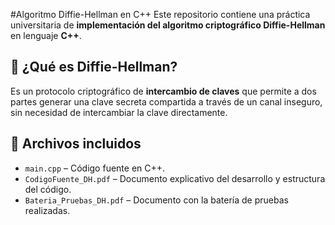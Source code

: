#Algoritmo Diffie-Hellman en C++
Este repositorio contiene una práctica universitaria de **implementación del algoritmo criptográfico Diffie-Hellman** en lenguaje **C++**.

## 🔐 ¿Qué es Diffie-Hellman?
Es un protocolo criptográfico de **intercambio de claves** que permite a dos partes generar una clave secreta compartida a través de un canal inseguro, sin necesidad de intercambiar la clave directamente.

## 📄 Archivos incluidos

- `main.cpp` – Código fuente en C++.
- `CodigoFuente_DH.pdf` – Documento explicativo del desarrollo y estructura del código.
- `Bateria_Pruebas_DH.pdf` – Documento con la batería de pruebas realizadas.



